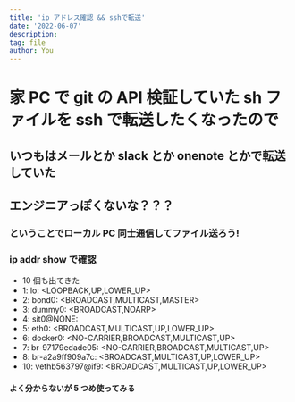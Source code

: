 ```yaml
---
title: 'ip アドレス確認 && sshで転送'
date: '2022-06-07'
description:
tag: file
author: You
---
```


# 家 PC で git の API 検証していた sh ファイルを ssh で転送したくなったので

## いつもはメールとか slack とか onenote とかで転送していた

## エンジニアっぽくないな？？？

### ということでローカル PC 同士通信してファイル送ろう!

### ip addr show で確認

- 10 個も出てきた
- 1: lo: <LOOPBACK,UP,LOWER_UP>
- 2: bond0: <BROADCAST,MULTICAST,MASTER>
- 3: dummy0: <BROADCAST,NOARP>
- 4: sit0@NONE: <NOARP>
- 5: eth0: <BROADCAST,MULTICAST,UP,LOWER_UP>
- 6: docker0: <NO-CARRIER,BROADCAST,MULTICAST,UP>
- 7: br-97179edade05: <NO-CARRIER,BROADCAST,MULTICAST,UP>
- 8: br-a2a9ff909a7c: <BROADCAST,MULTICAST,UP,LOWER_UP>
- 10: vethb563797@if9: <BROADCAST,MULTICAST,UP,LOWER_UP>

#### よく分からないが 5 つめ使ってみる
